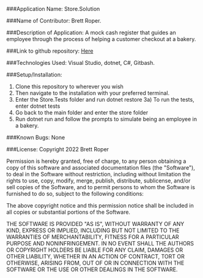 ###Application Name: 
Store.Solution

###Name of Contributor: 
Brett Roper.

###Description of Application: 
A mock cash register that guides an employee through the process of helping a customer checkout at a bakery.

###Link to github repository: 
[Here](https://github.com/Artimedias/BakeryTwo)

###Technologies Used: 
Visual Studio, dotnet, C#, Gitbash.

###Setup/Installation: 
1) Clone this repository to wherever you wish 
2) Then navigate to the installation with your preferred terminal. 
3) Enter the Store.Tests folder and run dotnet restore
3a) To run the tests, enter dotnet tests
4) Go back to the main folder and enter the store folder
5) Run dotnet run and follow the prompts to simulate being an employee in a bakery.

###Known Bugs: 
None

###License: 
Copyright 2022 Brett Roper

Permission is hereby granted, free of charge, to any person obtaining a copy of this software and associated documentation files (the "Software"), to deal in the Software without restriction, including without limitation the rights to use, copy, modify, merge, publish, distribute, sublicense, and/or sell copies of the Software, and to permit persons to whom the Software is furnished to do so, subject to the following conditions:

The above copyright notice and this permission notice shall be included in all copies or substantial portions of the Software.

THE SOFTWARE IS PROVIDED "AS IS", WITHOUT WARRANTY OF ANY KIND, EXPRESS OR IMPLIED, INCLUDING BUT NOT LIMITED TO THE WARRANTIES OF MERCHANTABILITY, FITNESS FOR A PARTICULAR PURPOSE AND NONINFRINGEMENT. IN NO EVENT SHALL THE AUTHORS OR COPYRIGHT HOLDERS BE LIABLE FOR ANY CLAIM, DAMAGES OR OTHER LIABILITY, WHETHER IN AN ACTION OF CONTRACT, TORT OR OTHERWISE, ARISING FROM, OUT OF OR IN CONNECTION WITH THE SOFTWARE OR THE USE OR OTHER DEALINGS IN THE SOFTWARE.